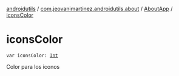[androidutils](../../index.md) / [com.jeovanimartinez.androidutils.about](../index.md) / [AboutApp](index.md) / [iconsColor](./icons-color.md)

# iconsColor

`var iconsColor: `[`Int`](https://kotlinlang.org/api/latest/jvm/stdlib/kotlin/-int/index.html)

Color para los iconos

